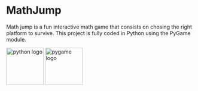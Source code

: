 # MathJump

Math jump is a fun interactive math game that consists on chosing the right platform to survive. This project is fully coded in Python using the PyGame module.

<div align="left">
  <img src="https://cdn.jsdelivr.net/gh/devicons/devicon/icons/python/python-original.svg" height="100" alt="python logo"  />
  <img src="https://www.pygame.org/docs/_static/pygame_logo.svg" height="100" alt="pygame logo"  />
</div>

